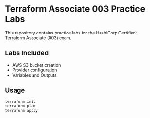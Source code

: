 # Terraform Associate 003 Practice Labs

This repository contains practice labs for the HashiCorp Certified: Terraform Associate (003) exam.

## Labs Included

- AWS S3 bucket creation
- Provider configuration
- Variables and Outputs

## Usage

```bash
terraform init
terraform plan
terraform apply


